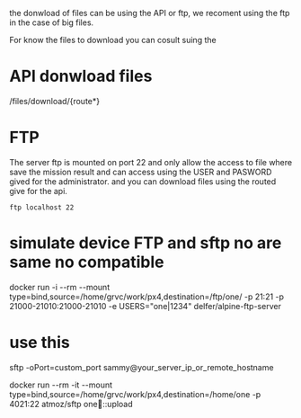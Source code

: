 the donwload of files can be using the API or ftp, we recoment using the ftp in the case of big files.

For know the files to download you can cosult suing the

# API donwload files

/files/download/{route\*}

# FTP

The server ftp is mounted on port 22 and only allow the access to file where save the mission result and can access using the USER and PASWORD gived for the administrator. and you can download files using the routed give for the api.

```
ftp localhost 22
```

# simulate device FTP and sftp no are same no compatible

docker run -i --rm --mount type=bind,source=/home/grvc/work/px4,destination=/ftp/one/ -p 21:21 -p 21000-21010:21000-21010 -e USERS="one|1234" delfer/alpine-ftp-server

# use this

sftp -oPort=custom_port sammy@your_server_ip_or_remote_hostname

docker run --rm -it --mount type=bind,source=/home/grvc/work/px4,destination=/home/one -p 4021:22 atmoz/sftp one:1234:::upload
